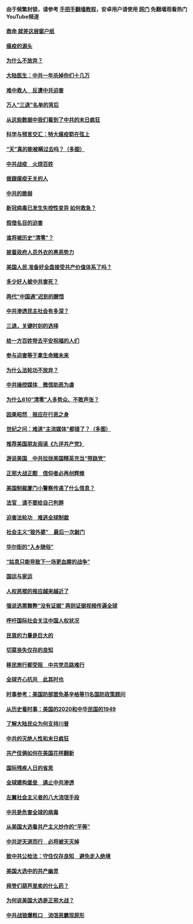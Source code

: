 #### 由于频繁封锁，请参考 [手把手翻墙教程](https://github.com/gfw-breaker/guides/wiki/)，安卓用户请使用 [网门](https://github.com/gfw-breaker/nogfw/blob/master/dl.md?t=01182200) 免翻墙观看热门YouTube频道 

#### [救命 就差这层窗户纸](../pages/251/418706.md?t=01182200) 

#### [瘟疫的源头](../pages/251/418661.md?t=01182200) 

#### [为什么不放弃？](../pages/251/418691.md?t=01182200) 

#### [大陆医生：中共一年杀掉你们十几万](../pages/251/418670.md?t=01182200) 

#### [难中救人　反遭中共迫害](../pages/251/418414.md?t=01182200) 

#### [万人“三退”名单的背后](../pages/251/418505.md?t=01182200) 

#### [从这些数据中我们看到了中共的末日疯狂](../pages/251/418420.md?t=01182200) 

#### [科学与预言交汇：特大瘟疫箭在弦上](../pages/251/418266.md?t=01182200) 

#### [“天”真的能被瞒过去吗？（多图）](../pages/251/418308.md?t=01182200) 

#### [中共战疫　火烧百姓](../pages/251/418220.md?t=01182200) 

#### [做跟瘟疫无关的人](../pages/251/418171.md?t=01182200) 

#### [中共的脆弱](../pages/251/418196.md?t=01182200) 

#### [新冠病毒已发生失控性变异 如何救急？](../pages/251/418032.md?t=01182200) 

#### [假借名目的迫害](../pages/251/418055.md?t=01182200) 

#### [谁将被历史“清零”？](../pages/251/417485.md?t=01182200) 

#### [披着政府人员外衣的黑恶势力](../pages/251/417442.md?t=01182200) 

#### [美国人民 准备好全盘接受共产价值体系了吗？](../pages/251/417491.md?t=01182200) 

#### [多少好人被中共害死？](../pages/251/417144.md?t=01182200) 

#### [两代“中国通”迟到的醒悟](../pages/251/417064.md?t=01182200) 

#### [中共渗透民主社会有多深？](../pages/251/417063.md?t=01182200) 

#### [三退，关键时刻的选择](../pages/251/416969.md?t=01182200) 

#### [给一方百姓带去平安祝福的人们](../pages/251/416941.md?t=01182200) 

#### [参与迫害等于拿生命赌未来](../pages/251/416856.md?t=01182200) 

#### [为什么法轮功不放弃？](../pages/251/416864.md?t=01182200) 

#### [中共操控媒体　微信助恶为虐](../pages/251/416724.md?t=01182200) 

#### [为什么610“清零”人多势众、不敢声张？](../pages/251/416632.md?t=01182200) 

#### [因果昭然　报应在行恶之身](../pages/251/416582.md?t=01182200) 

#### [世纪之问：难道“主流媒体”都错了？（多图）](../pages/251/416571.md?t=01182200) 

#### [推荐美国朋友阅读《九评共产党》](../pages/251/416510.md?t=01182200) 

#### [游说美国　中共拉拢美国精英充当“带路党”](../pages/251/416529.md?t=01182200) 

#### [正邪大战正酣　信仰者必再创辉煌](../pages/251/416433.md?t=01182200) 

#### [美国制裁厦门小警察传递了什么信息？](../pages/251/416432.md?t=01182200) 

#### [法官　请不要给自己判罪](../pages/251/416379.md?t=01182200) 

#### [迫害法轮功　难逃全球制裁](../pages/251/416380.md?t=01182200) 

#### [社会主义“狼外婆”　最后一次敲门](../pages/251/416394.md?t=01182200) 

#### [华尔街的“入乡随俗”](../pages/251/416395.md?t=01182200) 

#### [“姑息只能导致下一场更血腥的战争”](../pages/251/416223.md?t=01182200) 

#### [国运与家运](../pages/251/416224.md?t=01182200) 

#### [人权恶棍的报应越来越近了](../pages/251/416276.md?t=01182200) 

#### [强说选票舞弊“没有证据” 两则证据视频传遍全球](../pages/251/416227.md?t=01182200) 

#### [呼吁国际社会关注中国人权状况](../pages/251/416135.md?t=01182200) 

#### [民意的力量是巨大的](../pages/251/416222.md?t=01182200) 

#### [切莫丧失仅存的良知](../pages/251/416134.md?t=01182200) 

#### [移民旅行都受阻　中共党员路难行](../pages/251/416033.md?t=01182200) 

#### [全球齐心抗共　此其时也](../pages/251/415989.md?t=01182200) 

#### [时事参考：美国防部罢免基辛格等11名国防政策顾问](../pages/251/415970.md?t=01182200) 

#### [从历史看时事：美国的2020和中华民国的1949](../pages/251/415949.md?t=01182200) 

#### [了解大陆民众为何支持川普](../pages/251/415950.md?t=01182200) 

#### [中共的灭绝人性和末日疯狂](../pages/251/415944.md?t=01182200) 

#### [共产伎俩如何在美国花样翻新](../pages/251/415908.md?t=01182200) 

#### [国际残疾人日的省思](../pages/251/415849.md?t=01182200) 

#### [全球建构堡垒　遏止中共渗透](../pages/251/415850.md?t=01182200) 

#### [左翼社会主义者的八大流氓手段](../pages/251/415802.md?t=01182200) 

#### [中共是危害全球的病毒](../pages/251/415569.md?t=01182200) 

#### [从美国大选看共产主义炒作的“平等”](../pages/251/415654.md?t=01182200) 

#### [中共逆天道而行　必将被天灭掉](../pages/251/415626.md?t=01182200) 

#### [致中共公检法：守住仅存良知　避免走入绝境](../pages/251/415627.md?t=01182200) 

#### [美国大选中的共产幽灵](../pages/251/415618.md?t=01182200) 

#### [拜登们葫芦里卖的什么药？](../pages/251/415531.md?t=01182200) 

#### [为何说美国大选是正邪大战？](../pages/251/415530.md?t=01182200) 

#### [中共战狼爆粗口　流氓恶霸现原形](../pages/251/415426.md?t=01182200) 

